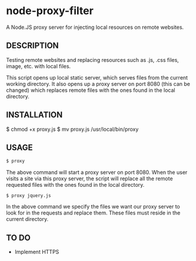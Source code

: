 # node-proxy-filter
A Node.JS proxy server for injecting local resources on remote websites. 

## DESCRIPTION

Testing remote websites and replacing resources such as .js, .css files,
image, etc. with local files.

This script opens up local static server, which serves files from the
current working directory. It also opens up a proxy server on port 8080
(this can be changed) which replaces remote files with the ones found 
in the local directory.

## INSTALLATION

$ chmod +x proxy.js
$ mv proxy.js /usr/local/bin/proxy

## USAGE

```bash
$ proxy
```

The above command will start a proxy server on port 8080.
When the user visits a site via this proxy server, the script will replace
all the remote requested files with the ones found in the local directory.

```
$ proxy jquery.js
```

In the above command we specify the files we want our proxy server 
to look for in the requests and replace them. These files must reside 
in the current directory.

## TO DO
* Implement HTTPS